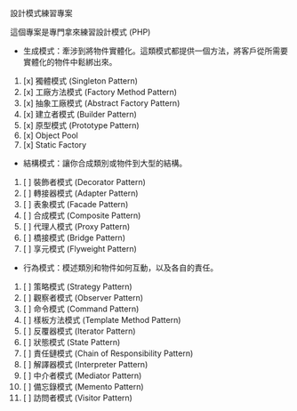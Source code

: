 設計模式練習專案

這個專案是專門拿來練習設計模式 (PHP) 

- 生成模式：牽涉到將物件實體化。這類模式都提供一個方法，將客戶從所需要實體化的物件中鬆綁出來。
1. [x] 獨體模式 (Singleton Pattern)
2. [x] 工廠方法模式 (Factory Method Pattern)
3. [x] 抽象工廠模式 (Abstract Factory Pattern)
4. [x] 建立者模式 (Builder Pattern)
5. [x] 原型模式 (Prototype Pattern)
6. [x] Object Pool
7. [x] Static Factory 
- 結構模式：讓你合成類別或物件到大型的結構。
1. [ ] 裝飾者模式 (Decorator Pattern)
2. [ ] 轉接器模式 (Adapter Pattern)
3. [ ] 表象模式 (Facade Pattern)
4. [ ] 合成模式 (Composite Pattern)
5. [ ] 代理人模式 (Proxy Pattern)
6. [ ] 橋接模式 (Bridge Pattern)
7. [ ] 享元模式 (Flyweight Pattern)
- 行為模式：模述類別和物件如何互動，以及各自的責任。
1. [ ] 策略模式 (Strategy Pattern)
2. [ ] 觀察者模式 (Observer Pattern)
3. [ ] 命令模式 (Command Pattern)
4. [ ] 樣板方法模式 (Template Method Pattern)
5. [ ] 反覆器模式 (Iterator Pattern)
6. [ ] 狀態模式 (State Pattern)
7. [ ] 責任鏈模式 (Chain of Responsibility Pattern)
8. [ ] 解譯器模式 (Interpreter Pattern)
9. [ ] 中介者模式 (Mediator Pattern)
10. [ ] 備忘錄模式 (Memento Pattern)
11. [ ] 訪問者模式 (Visitor Pattern)